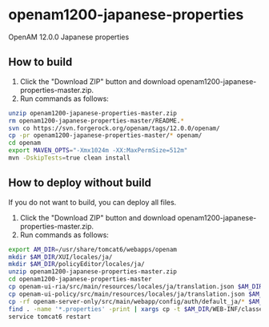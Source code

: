 # openam1200-japanese-properties
OpenAM 12.0.0 Japanese properties

How to build
------
1.    Click the "Download ZIP" button and download openam1200-japanese-properties-master.zip.
2.    Run commands as follows:
```bash
unzip openam1200-japanese-properties-master.zip
rm openam1200-japanese-properties-master/README.*
svn co https://svn.forgerock.org/openam/tags/12.0.0/openam/
cp -pr openam1200-japanese-properties-master/* openam/
cd openam
export MAVEN_OPTS="-Xmx1024m -XX:MaxPermSize=512m"
mvn -DskipTests=true clean install
```

How to deploy without build
------
If you do not want to build, you can deploy all files.

1.    Click the "Download ZIP" button and download openam1200-japanese-properties-master.zip.
2.    Run commands as follows:
```bash
export AM_DIR=/usr/share/tomcat6/webapps/openam
mkdir $AM_DIR/XUI/locales/ja/
mkdir $AM_DIR/policyEditor/locales/ja/
unzip openam1200-japanese-properties-master.zip
cd openam1200-japanese-properties-master
cp openam-ui-ria/src/main/resources/locales/ja/translation.json $AM_DIR/XUI/locales/ja/translation.json
cp openam-ui-policy/src/main/resources/locales/ja/translation.json $AM_DIR/policyEditor/locales/ja/translation.json
cp -rf openam-server-only/src/main/webapp/config/auth/default_ja/* $AM_DIR/config/auth/default_ja/
find . -name '*.properties' -print | xargs cp -t $AM_DIR/WEB-INF/classes/
service tomcat6 restart
```
